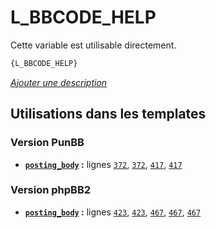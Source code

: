 # L_BBCODE_HELP


Cette variable est utilisable directement.

```html
{L_BBCODE_HELP}
```

[*Ajouter une description*](https://fa-tvars.appspot.com/var/L_BBCODE_HELP)

## Utilisations dans les templates

### Version PunBB
* __[`posting_body`](../tpl/var/punbb/posting_body.md#readme) :__ lignes [`372`](../tpl/src/punbb/posting_body.tpl#L372), [`372`](../tpl/src/punbb/posting_body.tpl#L372), [`417`](../tpl/src/punbb/posting_body.tpl#L417), [`417`](../tpl/src/punbb/posting_body.tpl#L417)

### Version phpBB2
* __[`posting_body`](../tpl/var/subsilver/posting_body.md#readme) :__ lignes [`423`](../tpl/src/subsilver/posting_body.tpl#L423), [`423`](../tpl/src/subsilver/posting_body.tpl#L423), [`467`](../tpl/src/subsilver/posting_body.tpl#L467), [`467`](../tpl/src/subsilver/posting_body.tpl#L467), [`467`](../tpl/src/subsilver/posting_body.tpl#L467)